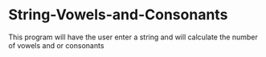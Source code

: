 # String-Vowels-and-Consonants
This program will have the user enter a string and will calculate the number of vowels and or consonants
